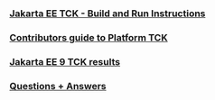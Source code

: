 
### [Jakarta EE TCK - Build and Run Instructions](Instructions-for-building-and-running-JakartaEE-TCK-bundle)

### [Contributors guide to Platform TCK](Contributors-guide-to-Jakarta-EE-9-Platform-TCK)

### [Jakarta EE 9 TCK results](Jakarta-EE-9-TCK-results)

### [Questions + Answers](Jakarta-EE-9-Platform-TCK-Questions---Answers)